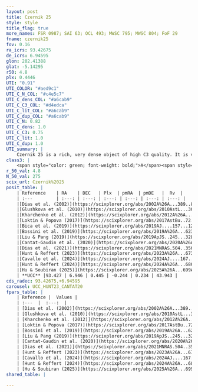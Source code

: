 ```yaml
---
layout: post
title: Czernik 25
style: style
title_flag: true
more_names: FSR 0987; SAI 63; OCL 493; MWSC 795; MWSC 804; FoF 29
fname: czernik25
fov: 0.16
ra_icrs: 93.42675
de_icrs: 6.94595
glon: 202.41388
glat: -5.14295
r50: 4.8
plx: 0.4446
UTI: "0.91"
UTI_COLOR: "#aed9c1"
UTI_C_N_COL: "#c4e5c7"
UTI_C_dens_COL: "#a6cab9"
UTI_C_C3_COL: "#d4edca"
UTI_C_lit_COL: "#a6cab9"
UTI_C_dup_COL: "#a6cab9"
UTI_C_N: 0.82
UTI_C_dens: 1.0
UTI_C_C3: 0.75
UTI_C_lit: 1.0
UTI_C_dup: 1.0
UTI_summary: |
    Czernik 25 is a rich, very dense object of high C3 quality. It is very well-studied in the literature.
class3: |
    <span style="color: green; font-weight: bold;">A</span><span style="color: #FFC300; font-weight: bold;">B</span>
r_50_val: 4.8
N_50_val: 275
scix_url: Czernik%2025
posit_table: |
    | Reference    | RA    | DEC   | Plx  | pmRA  | pmDE   |  Rv  |
    | :---         | :---: | :---: | :---: | :---: | :---: | :---: |
    |[Dias et al. (2002)](https://scixplorer.org/abs/2002A%26A...389..871D) | 93.275 | 6.983 | -- | -0.25 | -0.87 | -- |
    |[Glushkova et al. (2010)](https://scixplorer.org/abs/2010AstL...36...75G) | 93.435 | 6.949 | -- | -- | -- | -- |
    |[Kharchenko et al. (2012)](https://scixplorer.org/abs/2012A%26A...543A.156K) | 93.423 | 6.953 | -- | 0.22 | 0.22 | -- |
    |[Loktin & Popova (2017)](https://scixplorer.org/abs/2017AstBu..72..257L) | 93.42 | 6.954 | -- | 0.188 | -0.56 | -- |
    |[Bica et al. (2019)](https://scixplorer.org/abs/2019AJ....157...12B) | 93.423 | 6.96 | -- | -- | -- | -- |
    |[Bossini et al. (2019)](https://scixplorer.org/abs/2019A%26A...623A.108B) | 93.432 | 6.953 | -- | -- | -- | -- |
    |[Liu & Pang (2019)](https://scixplorer.org/abs/2019ApJS..245...32L) | 93.441 | 6.941 | 0.445 | -0.208 | 0.244 | -- |
    |[Cantat-Gaudin et al. (2020)](https://scixplorer.org/abs/2020A%26A...640A...1C) | 93.432 | 6.953 | 0.438 | -0.222 | 0.252 | -- |
    |[Dias et al. (2021)](https://scixplorer.org/abs/2021MNRAS.504..356D) | 93.431 | 6.954 | 0.44 | -0.226 | 0.255 | -- |
    |[Hunt & Reffert (2023)](https://scixplorer.org/abs/2023A%26A...673A.114H) | 93.431 | 6.951 | 0.444 | -0.242 | 0.243 | 40.317 |
    |[Cavallo et al. (2024)](https://scixplorer.org/abs/2024AJ....167...12C) | 93.432 | 6.939 | 0.442 | -- | -- | -- |
    |[Hunt & Reffert (2024)](https://scixplorer.org/abs/2024A%26A...686A..42H) | 93.431 | 6.951 | 0.444 | -0.242 | 0.243 | 40.317 |
    |[Hu & Soubiran (2025)](https://scixplorer.org/abs/2025A%26A...699A.246H) | 93.432 | 6.939 | -- | -- | -- | -- |
    | **UCC** |93.427 | 6.946 | 0.445 | -0.244 | 0.234 | 43.943 | 
cds_radec: 93.42675,+6.94595
carousel: UCC_HUNT23_CANTAT20
fpars_table: |
    | Reference |  Values |
    | :---  |  :---:  |
    | [Dias et al. (2002)](https://scixplorer.org/abs/2002A%26A...389..871D) | `E(B-V)=0.58, Dist=1980.0, Age=8.11` |
    | [Glushkova et al. (2010)](https://scixplorer.org/abs/2010AstL...36...75G) | `E(B-V)=0.37, Dm=11.4, Age=8.65` |
    | [Kharchenko et al. (2012)](https://scixplorer.org/abs/2012A%26A...543A.156K) | `e_bv=0.625, distance=1861, log_age=8.52` |
    | [Loktin & Popova (2017)](https://scixplorer.org/abs/2017AstBu..72..257L) | `E(B-V)=0.582, Dmod=13.949, logt=8.92` |
    | [Bossini et al. (2019)](https://scixplorer.org/abs/2019A%26A...623A.108B) | `AV=1.463, Dist=12.128, logA=8.56, Fe/H=0.0` |
    | [Liu & Pang (2019)](https://scixplorer.org/abs/2019ApJS..245...32L) | `Age=0.933, Z=0.0` |
    | [Cantat-Gaudin et al. (2020)](https://scixplorer.org/abs/2020A%26A...640A...1C) | `AVNN=1.01, DMNN=11.68, AgeNN=8.87` |
    | [Dias et al. (2021)](https://scixplorer.org/abs/2021MNRAS.504..356D) | `Av=1.431, Dist=1910, logage=8.802, [Fe/H]=-0.02` |
    | [Hunt & Reffert (2023)](https://scixplorer.org/abs/2023A%26A...673A.114H) | `AV50=1.21, diffAV50=1.168, MOD50=11.555, logAge50=8.73` |
    | [Cavallo et al. (2024)](https://scixplorer.org/abs/2024AJ....167...12C) | `AV50=1.58, dMod50=11.66, logAge50=8.75, [Fe/H]50=0.12` |
    | [Hunt & Reffert (2024)](https://scixplorer.org/abs/2024A%26A...686A..42H) | `MassJ=1057.85` |
    | [Hu & Soubiran (2025)](https://scixplorer.org/abs/2025A%26A...699A.246H) | `MA22=-0.15, MA23f=-0.36, MA23g=-0.08, MZ23=-0.19, MK24=-0.24, MF24=-0.17` |
shared_table: |
    
---
```

